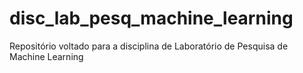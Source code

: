 # disc_lab_pesq_machine_learning
Repositório voltado para a disciplina de Laboratório de Pesquisa de Machine Learning

